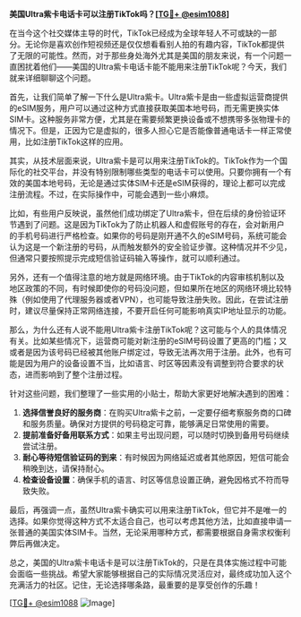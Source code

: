 **美国Ultra紫卡电话卡可以注册TikTok吗？[[TG💪+ @esim1088](https://t.me/s/esim1088)]**

在当今这个社交媒体主导的时代，TikTok已经成为全球年轻人不可或缺的一部分。无论你是喜欢创作短视频还是仅仅想看看别人拍的有趣内容，TikTok都提供了无限的可能性。然而，对于那些身处海外尤其是美国的朋友来说，有一个问题一直困扰着他们——美国的Ultra紫卡电话卡能不能用来注册TikTok呢？今天，我们就来详细聊聊这个问题。

首先，让我们简单了解一下什么是Ultra紫卡。Ultra紫卡是由一些虚拟运营商提供的eSIM服务，用户可以通过这种方式直接获取美国本地号码，而无需更换实体SIM卡。这种服务非常方便，尤其是在需要频繁更换设备或不想携带多张物理卡的情况下。但是，正因为它是虚拟的，很多人担心它是否能像普通电话卡一样正常使用，比如注册TikTok这样的应用。

其实，从技术层面来说，Ultra紫卡是可以用来注册TikTok的。TikTok作为一个国际化的社交平台，并没有特别限制哪些类型的电话卡可以使用。只要你拥有一个有效的美国本地号码，无论是通过实体SIM卡还是eSIM获得的，理论上都可以完成注册流程。不过，在实际操作中，可能会遇到一些小麻烦。

比如，有些用户反映说，虽然他们成功绑定了Ultra紫卡，但在后续的身份验证环节遇到了问题。这是因为TikTok为了防止机器人和虚假账号的存在，会对新用户的手机号码进行严格检查。如果你的号码是刚开通不久的eSIM号码，系统可能会认为这是一个新注册的号码，从而触发额外的安全验证步骤。这种情况并不少见，但通常只要按照提示完成短信验证码输入等操作，就可以顺利通过。

另外，还有一个值得注意的地方就是网络环境。由于TikTok的内容审核机制以及地区政策的不同，有时候即使你的号码没问题，但如果所在地区的网络环境比较特殊（例如使用了代理服务器或者VPN），也可能导致注册失败。因此，在尝试注册时，建议尽量保持正常网络连接，不要开启任何可能影响真实IP地址显示的功能。

那么，为什么还有人说不能用Ultra紫卡注册TikTok呢？这可能与个人的具体情况有关。比如某些情况下，运营商可能对新注册的eSIM号码设置了更高的门槛；又或者是因为该号码已经被其他账户绑定过，导致无法再次用于注册。此外，也有可能是因为用户的设备设置不当，比如语言、时区等因素没有调整到符合要求的状态，进而影响到了整个注册过程。

针对这些问题，我们整理了一些实用的小贴士，帮助大家更好地解决遇到的困难：

1. **选择信誉良好的服务商**：在购买Ultra紫卡之前，一定要仔细考察服务商的口碑和服务质量。确保对方提供的号码稳定可靠，能够满足日常使用的需要。
2. **提前准备好备用联系方式**：如果主号出现问题，可以随时切换到备用号码继续尝试注册。
3. **耐心等待短信验证码的到来**：有时候因为网络延迟或者其他原因，短信可能会稍晚到达，请保持耐心。
4. **检查设备设置**：确保手机的语言、时区等信息设置正确，避免因格式不符而导致失败。

最后，再强调一点，虽然Ultra紫卡确实可以用来注册TikTok，但它并不是唯一的选择。如果你觉得这种方式不太适合自己，也可以考虑其他方法，比如直接申请一张普通的美国实体SIM卡。当然，无论采用哪种方式，都需要根据自身需求权衡利弊后再做决定。

总之，美国的Ultra紫卡电话卡是可以注册TikTok的，只是在具体实施过程中可能会面临一些挑战。希望大家能够根据自己的实际情况灵活应对，最终成功加入这个充满活力的社区。记住，无论选择哪条路，最重要的是享受创作的乐趣！

[[TG💪+ @esim1088](https://t.me/s/esim1088) ![Image](https://i.postimg.cc/4NQfJmqS/Snipaste-2025-05-13-00-14-12.png)]